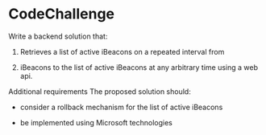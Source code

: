# CodeChallenge

Write a backend solution that: 

1. Retrieves a list of active iBeacons on a repeated interval from 

2. iBeacons to the list of active iBeacons at any arbitrary time using a web api. 

Additional requirements The proposed solution should: 

- consider a rollback mechanism for the list of active iBeacons 

- be implemented using Microsoft technologies

